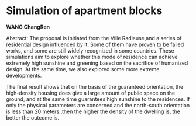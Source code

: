 # Simulation of apartment blocks

**WANG ChangRen**

Abstract: The proposal is initiated from the Ville Radieuse,and a series of residential design influenced by it. Some of them have proven to be failed works, and some are still widely recognized in some countries. These simulations aim to explore whether this mode of residence can achieve extremely high sunshine and greening based on the sacrifice of humanized design. At the same time, we also explored some more extreme developments.

The final result shows that on the basis of the guaranteed orientation, the high-density housing does give a large amount of public space on the ground, and at the same time guarantees high sunshine to the residences. If only the physical parameters are concerned and the north-south orientation is less than 20 meters.,then the higher the density of the dwelling is, the better the outcome is.
